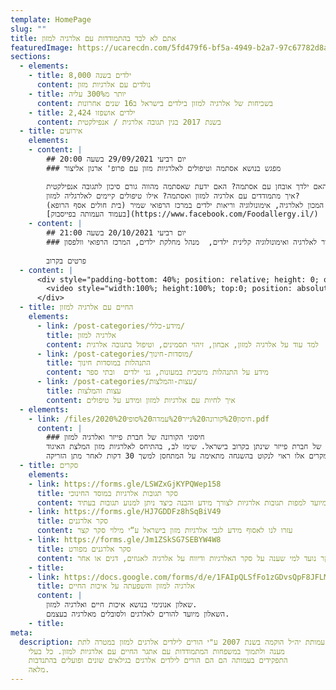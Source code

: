 ```yaml
---
template: HomePage
slug: ""
title: אתם לא לבד בהתמודדות עם אלרגיה למזון
featuredImage: https://ucarecdn.com/5fd479f6-bf5a-4949-b2a7-97c67782d8ad/
sections:
  - elements:
    - title: 8,000 ילדים בשנה
      content: נולדים עם אלרגיות מזון
    - title: יותר מ300% עליה
      content: בשכיחות של אלרגיה למזון בילדים בישראל ב16 שנים אחרונות
    - title: 2,424 ילדים אושפזו
      content: בשנת 2017 בגין תגובה אלרגית / אנפילקטית
  - title: אירועים
    elements:
    - content: |
        ## יום רביעי 29/09/2021 בשעה 20:00
        ### מפגש בנושא אסתמה וטיפולים לאלרגיות מזון עם פרופ' ארנון אליצור

        האם ילדך אובחן עם אסתמה? האם ידעת שאסתמה מהווה גורם סיכון לתגובה אנפילקטית? 
        איך מתמודדים עם אלרגיה למזון ואסתמה? אילו טיפולים קיימים לאלרגליה למזון?
        על כל אלו ועוד במפגש לייב עם פרופ' ארנון אליצור מנהל המכון לאלרגיה, אימונולוגיה וריאות ילדים במרכז הרפואי שמיר (בית חולים אסף הרופא) 
        [בעמוד העמותה בפייסבוק](https://www.facebook.com/Foodallergy.il/)
    - content: |
        ## יום רביעי 20/10/2021 בשעה 21:00
        ### מפגש עם פרופ' אילן דלאל פרופסור לאלרגיה ואימונולוגיה קלינית ילדים,  מנהל מחלקת ילדים, המרכז הרפואי וולפסון
        
        פרטים בקרוב
  - content: |
      <div style="padding-bottom: 40%; position: relative; height: 0; overflow: hidden;">
        <video style="width:100%; height:100%; top:0; position: absolute; right: 0;" src="/images/סרטון הזרקה.mp4" controls controlslist="nodownload"></video>
      </div>
  - title: החיים עם אלרגיה למזון
    elements:
      - link: /post-categories/מידע-כללי/
        title: אלרגיה למזון
        content: למד עוד על אלרגיה למזון, אבחון, זיהוי תסמינים, וטיפול בתגובה אלרגית
      - link: /post-categories/מוסדות-חינוך/
        title: התנהלות במוסדות חינוך
        content: מידע על התנהלות מיטבית במעונות, גני ילדים  ובתי ספר
      - link: /post-categories/עצות-והמלצות/
        title: עצות והמלצות
        content: איך לחיות עם אלרגיות למזון וּמידע על טיפולים
  - elements:
    - link: /files/2020%20חיסון%20קורונה%20נייר%20עמדה%20סופי.pdf
      content: |
        ### חיסוני הקורונה של חברת פייזר ואלרגיה למזון
        מצורף נייר העמדה של איגוד הרופאים האלרגולוגים המתייחס לחיסון של חברת פייזר שינתן בקרוב בישראל. שימו לב, בהתיחס לאלרגיות מזון המלצת האיגוד:  
        במטופלים עם רקע אלרגי למזון, אלרגנים נשאפים, חרקים, לטקס וכיוב' יש המלצה לקבל את החיסון. במקרים אלו ראוי לנקוט בהשגחה מתאימה על המתחסן למשך 30 דקות לאחר מתן הזריקה.
  - title: סקרים
    elements:
    - link: https://forms.gle/LSWZxGjKYPQWep158
      title: סקר תגובות אלרגיות במוסד החינוכי
      content: סקר זה מיועד למפות תגובות אלרגיות לצורך מידע והבנה כיצד ניתן למנוע תגובות בעתיד
    - link: https://forms.gle/HJ7GDDFz8hSqBiV49
      title: סקר אלרגנים
      content: עזרו לנו לאסוף מידע לגבי אלרגיות מזון בישראל ע“י מילוי סקר קצר
    - link: https://forms.gle/Jm1ZSkSG7SEBYW4W8
      title: סקר אלרגנים מפורט
      content: הסקר נועד למי שענה על סקר האלרגיות ודיווח על אלרגיה לאגוזים, דגים או אחר
    - title:
    - link: https://docs.google.com/forms/d/e/1FAIpQLSfFo1zGDvsQpF8JFLMoGtKKy-zwMiPkHlmpvBQRbiaOCPeBjg/viewform?vc=0&c=0&w=1&flr=0
      title: אלרגיה למזון והשפעתה על איכות החיים
      content: |
        שאלון אנונימי בנושא איכות חיים ואלרגיה למזון.  
        השאלון מיועד להורים לאלרגים ולסובלים מאלרגיה בעצמם.
    - title:
meta:
  description: עמותת יה״ל הוקמה בשנת 2007 ע"י הורים לילדים אלרגים למזון במטרה לתת
    מענה ולתמוך במשפחות המתמודדות עם אתגר החיים עם אלרגיות למזון. כל בעלי
    התפקידים בעמותה הם הם הורים לילדים אלרגים בגילאים שונים ופועלים בהתנדבות
    מלאה.
---
```

